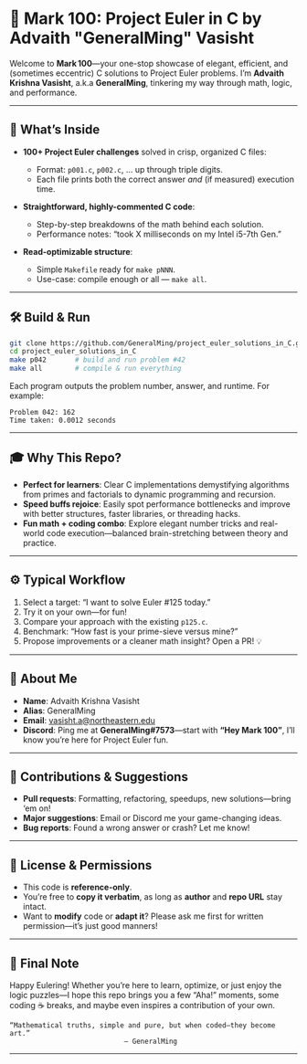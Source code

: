 # 🚀 Mark 100: Project Euler in C by Advaith "GeneralMing" Vasisht

Welcome to **Mark 100**—your one-stop showcase of elegant, efficient, and (sometimes eccentric) C solutions to Project Euler problems.
I’m **Advaith Krishna Vasisht**, a.k.a **GeneralMing**, tinkering my way through math, logic, and performance.

---

## 🎯 What’s Inside

* **100+ Project Euler challenges** solved in crisp, organized C files:

  * Format: `p001.c`, `p002.c`, … up through triple digits.
  * Each file prints both the correct answer *and* (if measured) execution time.
* **Straightforward, highly-commented C code**:

  * Step-by-step breakdowns of the math behind each solution.
  * Performance notes: “took X milliseconds on my Intel i5-7th Gen.”
* **Read-optimizable structure**:

  * Simple `Makefile` ready for `make pNNN`.
  * Use-case: compile enough or all — `make all`.

---

## 🛠️ Build & Run

```bash
git clone https://github.com/GeneralMing/project_euler_solutions_in_C.git
cd project_euler_solutions_in_C
make p042       # build and run problem #42
make all        # compile & run everything
```

Each program outputs the problem number, answer, and runtime. For example:

```
Problem 042: 162
Time taken: 0.0012 seconds
```

---

## 🎓 Why This Repo?

* **Perfect for learners**: Clear C implementations demystifying algorithms from primes and factorials to dynamic programming and recursion.
* **Speed buffs rejoice**: Easily spot performance bottlenecks and improve with better structures, faster libraries, or threading hacks.
* **Fun math + coding combo**: Explore elegant number tricks and real-world code execution—balanced brain-stretching between theory and practice.

---

## ⚙️ Typical Workflow

1. Select a target: “I want to solve Euler #125 today.”
2. Try it on your own—for fun!
3. Compare your approach with the existing `p125.c`.
4. Benchmark: “How fast is your prime-sieve versus mine?”
5. Propose improvements or a cleaner math insight? Open a PR! 💡

---

## 🧠 About Me

* **Name**: Advaith Krishna Vasisht
* **Alias**: GeneralMing
* **Email**: [vasisht.a@northeastern.edu](mailto:vasisht.a@northeastern.edu)
* **Discord**: Ping me at **GeneralMing#7573**—start with **“Hey Mark 100”**, I’ll know you’re here for Project Euler fun.

---

## 🤝 Contributions & Suggestions

* **Pull requests**: Formatting, refactoring, speedups, new solutions—bring ‘em on!
* **Major suggestions**: Email or Discord me your game-changing ideas.
* **Bug reports**: Found a wrong answer or crash? Let me know!

---

## 📜 License & Permissions

* This code is **reference-only**.
* You’re free to **copy it verbatim**, as long as **author** and **repo URL** stay intact.
* Want to **modify** code or **adapt it**? Please ask me first for written permission—it’s just good manners!

---

## 🎉 Final Note

Happy Eulering! Whether you’re here to learn, optimize, or just enjoy the logic puzzles—I hope this repo brings you a few “Aha!” moments, some coding ☕️ breaks, and maybe even inspires a contribution of your own.

```
“Mathematical truths, simple and pure, but when coded—they become art.”
                            — GeneralMing
```

---
